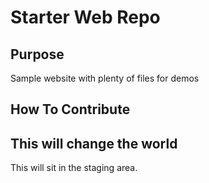 # Starter Web Repo

## Purpose

Sample website with plenty of files for demos

## How To Contribute

## This will change the world
This will sit in the staging area.